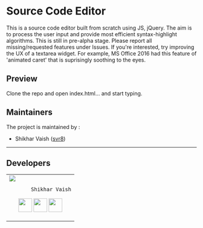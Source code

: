 # Source Code Editor
This is a source code editor built from scratch using JS, jQuery.
The aim is to process the user input and provide most efficient syntax-highlight algorithms.
This is still in pre-alpha stage. Please report all missing/requested features under Issues.
If you're interested, try improving the UX of a textarea widget. For example, MS Office 2016 had this feature of 'animated caret' that is suprisingly soothing to the eyes.

## Preview
Clone the repo and open index.html... and start typing.

## Maintainers
The project is maintained by :
- Shikhar Vaish ([svr8](https://github.com/svr8))

---

## Developers
<table>
<tr>
<td>
     <img src="https://avatars1.githubusercontent.com/u/10533612?s=460&v=4" />

           Shikhar Vaish

<p align="center">
<a href = "https://github.com/svr8"><img src = "http://www.iconninja.com/files/241/825/211/round-collaboration-social-github-code-circle-network-icon.svg" width="36" height = "36"/></a>
<a href = "https://twitter.com/Shikhar_VaishR8"><img src = "https://www.shareicon.net/download/2016/07/06/107115_media.svg" width="36" height="36"/></a>
<a href = "https://linkedin.com/in/shikhar-vaish/"><img src = "http://www.iconninja.com/files/863/607/751/network-linkedin-social-connection-circular-circle-media-icon.svg" width="36" height="36"/></a>
</p>
</td>
</tr>
  </table>
